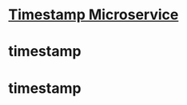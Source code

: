 
# [Timestamp Microservice](https://www.freecodecamp.org/learn/apis-and-microservices/apis-and-microservices-projects/timestamp-microservice)
# timestamp
# timestamp
